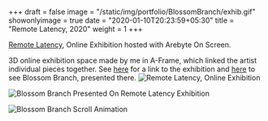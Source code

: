+++
draft = false
image = "/static/img/portfolio/BlossomBranch/exhib.gif"
showonlyimage = true
date = "2020-01-10T20:23:59+05:30"
title = "Remote Latency, 2020"
weight = 1
+++

[Remote Latency](https://remotelatency.com/), Online Exhibition hosted with Arebyte On Screen. 
<!--more-->

<!--{{< youtube 8WDQwHPts >}}-->

3D online exhibition space made by me in A-Frame, which linked the artist individual pieces together. See [here](https://remotelatency.com/) for a link to the exhibition and [here](https://aos.arebyte.com/remotelatency/meganbenson/) to see Blossom Branch, presented there.
![Remote Latency, Online Exhibition][3]


![Blossom Branch Presented On Remote Latency Exhibition][2]


![Blossom Branch Scroll Animation][1]

<!--![Blossom Branch][1]-->

[1]: /static/img/portfolio/BlossomBranch/animation.gif
[2]: /static/img/portfolio/BlossomBranch/indivPage.gif
[3]: /static/img/portfolio/BlossomBranch/exhib.gif
[4]: /static/img/portfolio/BlossomBranch/blossomBranch.jpg
